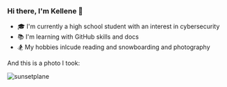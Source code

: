### Hi there, I'm Kellene 👋

<!--
**kellenebot/kellenebot** is a ✨ _special_ ✨ repository because its `README.md` (this file) appears on your GitHub profile. -->


- 🎓 I'm currently a high school student with an interest in cybersecurity 
- 📚 I'm learning with GitHub skills and docs
- 🏂 My hobbies inlcude reading and snowboarding and photography

And this is a photo I took: 

![sunsetplane](https://user-images.githubusercontent.com/124547128/218895439-9c99adf3-5bee-4e84-822e-85f0a23aad89.jpg)

